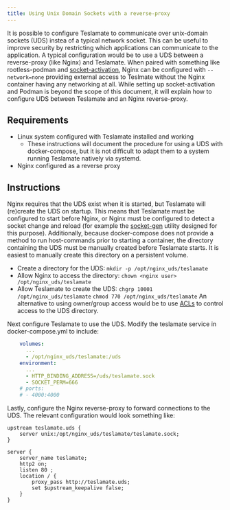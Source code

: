 ```yaml
---
title: Using Unix Domain Sockets with a reverse-proxy
---
```


It is possible to configure Teslamate to communicate over unix-domain sockets (UDS) instea of a typical network socket. This can be useful to improve security by restricting which applications can communicate to the application. A typical configuration would be to use a UDS between a reverse-proxy (like Nginx) and Teslamate. When paired with something like rootless-podman and [socket-activation](https://github.com/containers/podman/blob/main/docs/tutorials/socket_activation.md), Nginx can be configured with `--network=none` providing external access to Teslmate without the Nginx container having any networking at all. While setting up socket-activation and Podman is beyond the scope of this document, it will explain how to configure UDS between Teslamate and an Nginx reverse-proxy.

## Requirements

- Linux system configured with Teslamate installed and working
  - These instructions will document the procedure for using a UDS with docker-compose, but it is not difficult to adapt them to a system running Teslamate natively via systemd.
- Nginx configured as a reverse proxy

## Instructions

Nginx requires that the UDS exist when it is started, but Teslamate will (re)create the UDS on startup. This means that Teslamate must be configured to start before Nginx, or Nginx must be configured to detect a socket change and reload (for example the [socket-gen](https://github.com/PhracturedBlue/socket-gen) utility designed for this purpose). Additionally, because docker-compose does not provide a method to run host-commands prior to starting a container, the directory containing the UDS must be manually created before Teslamate starts. It is easiest to manually create this directory on a persistent volume.

- Create a directory for the UDS:
  `mkdir -p /opt/nginx_uds/teslamate`
- Allow Nginx to access the directory:
  `chown <nginx user> /opt/nginx_uds/teslamate`
- Allow Teslamate to create the UDS:
  `chgrp 10001 /opt/nginx_uds/teslamate`
  `chmod 770 /opt/nginx_uds/teslamate`
  An alternative to using owner/group access would be to use [ACLs](https://wiki.debian.org/Permissions#Access_Control_Lists_in_Linux) to control access to the UDS directory.

Next configure Teslamate to use the UDS. Modify the teslamate service in docker-compose.yml to include:

```yml
    volumes:
      ...
      - /opt/nginx_uds/teslamate:/uds
    environment:
      ...
      - HTTP_BINDING_ADDRESS=/uds/teslamate.sock
      - SOCKET_PERM=666
    # ports:
    # - 4000:4000
```

Lastly, configure the Nginx reverse-proxy to forward connections to the UDS. The relevant configuration would look something like:

```console
upstream teslamate.uds {
    server unix:/opt/nginx_uds/teslamate/teslamate.sock;
}

server {
    server_name teslamate;
    http2 on;
    listen 80 ;
    location / {
        proxy_pass http://teslamate.uds;
        set $upstream_keepalive false;
    }
}
```
